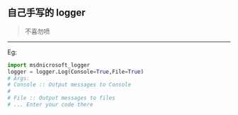 ## 自己手写的 logger
>不喜勿喷
---
Eg:
```python
import msdnicrosoft_logger
logger = logger.Log(Console=True,File=True)
# Args:
# Console :: Output messages to Console
#
# File :: Output messages to files
# ... Enter your code there
```

